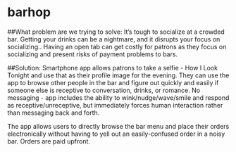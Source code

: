 # barhop

##What problem are we trying to solve:
It’s tough to socialize at a crowded bar. Getting your drinks can be a nightmare, and it disrupts your focus on socializing.. Having an open tab can get costly for patrons as they focus on socializing and present risks of payment problems to bars. 


##Solution: 
Smartphone app allows patrons to take a selfie - How I Look Tonight and use that as their profile image for the evening. They can use the app to browse other people in the bar and figure out quickly and easily if someone else is receptive to conversation, drinks, or romance. 
No messaging - app includes the ability to wink/nudge/wave/smile and respond as receptive/unreceptive, but immediately forces human interaction rather than messaging back and forth.

The app allows users to directly browse the bar menu and place their orders electronically without having to yell out an easily-confused order in a noisy bar. Orders are paid upfront. 

